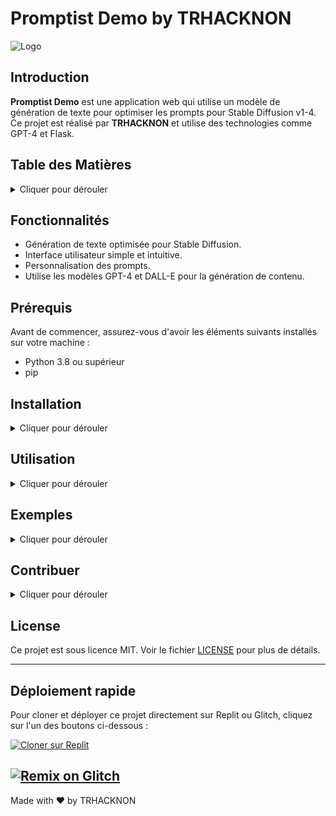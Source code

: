 # Promptist Demo by TRHACKNON

![Logo](https://static-trkn.replit.app/trkn.svg)

## Introduction
**Promptist Demo** est une application web qui utilise un modèle de génération de texte pour optimiser les prompts pour Stable Diffusion v1-4. Ce projet est réalisé par **TRHACKNON** et utilise des technologies comme GPT-4 et Flask.

## Table des Matières
<details>
  <summary>Cliquer pour dérouler</summary>

  - [Introduction](#introduction)
  - [Fonctionnalités](#fonctionnalités)
  - [Prérequis](#prérequis)
  - [Installation](#installation)
  - [Utilisation](#utilisation)
  - [Exemples](#exemples)
  - [Contribuer](#contribuer)
  - [License](#license)

</details>

## Fonctionnalités
- Génération de texte optimisée pour Stable Diffusion.
- Interface utilisateur simple et intuitive.
- Personnalisation des prompts.
- Utilise les modèles GPT-4 et DALL-E pour la génération de contenu.

## Prérequis
Avant de commencer, assurez-vous d'avoir les éléments suivants installés sur votre machine :
- Python 3.8 ou supérieur
- pip

## Installation
<details>
  <summary>Cliquer pour dérouler</summary>

1. **Clonez le dépôt :**
   ```bash
   git clone https://github.com/tucommenceapousser/trkn-promptist.git
   cd trkn-promptist
   ```

2. **Installez les dépendances :**
   ```bash
   python setup.py
   ```

   Ce script interactif vous guidera à travers l'installation des dépendances nécessaires.

3. **Configuration (facultatif) :**
   - Placez votre image logo `trkn.png` dans le dossier `static`.

</details>

## Utilisation
<details>
  <summary>Cliquer pour dérouler</summary>

1. **Lancer l'application :**
   ```bash
   python main.py
   ```

2. **Accédez à l'application :**
   - Ouvrez votre navigateur et allez à [http://localhost:8080](http://localhost:8080)

3. **Utilisation de l'interface :**
   - Entrez un texte dans le champ "Input Prompt".
   - Cliquez sur "Generate" pour obtenir un texte optimisé.

</details>

## Exemples
<details>
  <summary>Cliquer pour dérouler</summary>

### Exemple de prompt
- **Input Prompt :** A rabbit is wearing a rainbow hat
- **Optimized Prompt :** A whimsical rabbit donning a vibrant rainbow hat

### Captures d'écran
![Capture d'écran 1](static/screenshot1.png)
![Capture d'écran 2](static/screenshot2.png)

</details>

## Contribuer
<details>
  <summary>Cliquer pour dérouler</summary>

Les contributions sont les bienvenues ! Veuillez suivre les étapes suivantes pour contribuer :

1. **Forkez le dépôt :**
   - Cliquez sur le bouton "Fork" en haut à droite de la page du dépôt.

2. **Clonez votre fork localement :**
   ```bash
   git clone https://github.com/tucommenceapousser/trkn-promptist.git
   cd trkn-promptist
   ```

3. **Créez une branche pour vos modifications :**
   ```bash
   git checkout -b main
   ```

4. **Effectuez vos modifications et commitez-les :**
   ```bash
   git commit -am 'Ajout de ma fonctionnalité'
   ```

5. **Poussez votre branche et créez une Pull Request :**
   ```bash
   git push origin main
   ```

6. **Ouvrez une Pull Request sur GitHub :**
   - Allez sur votre fork, puis cliquez sur le bouton "New Pull Request".

</details>

## License
Ce projet est sous licence MIT. Voir le fichier [LICENSE](LICENSE) pour plus de détails.

---

## Déploiement rapide
Pour cloner et déployer ce projet directement sur Replit ou Glitch, cliquez sur l'un des boutons ci-dessous :

[![Cloner sur Replit](https://replit.com/badge/github/tucommenceapousser/trkn-promptist)](https://replit.com/new/github/tucommenceapousser/trkn-promptist)

[![Remix on Glitch](https://cdn.glitch.com/2703baf2-b643-4da7-ab91-7ee2a2d00b5b%2Fremix-button.svg)](https://glitch.com/edit/#!/import/github/https://github.com/tucommenceapousser/trkn-promptist)
---

Made with ❤️ by TRHACKNON
